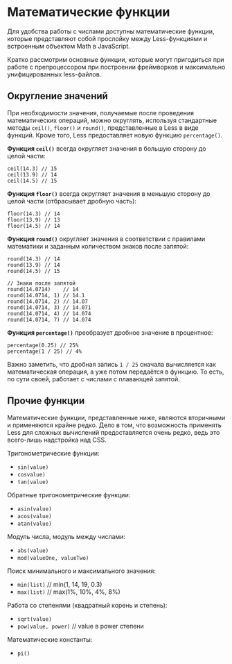 # Математические функции

Для удобства работы с числами доступны математические функции, которые представляют собой прослойку между Less-функциями и встроенным объектом Math в JavaScript.

Кратко рассмотрим основные функции, которые могут пригодиться при работе с препроцессором при построении фреймворков и максимально унифицированных less-файлов.

## Округление значений

При необходимости значения, получаемые после проведения математических операций, можно округлять, используя стандартные методы `ceil()`, `floor()` и `round()`, представленные в Less в виде функций. Кроме того, Less предоставляет новую функцию `percentage()`.

**Функция `ceil()`** всегда округляет значения в большую сторону до целой части:

```less
ceil(14.3) // 15
ceil(13.9) // 14
ceil(14.5) // 15
```

**Функция `floor()`** всегда округляет значения в меньшую сторону до целой части (отбрасывает дробную часть):

```less
floor(14.3) // 14
floor(13.9) // 13
floor(14.5) // 14
```

**Функция `round()`** округляет значения в соответствии с правилами математики и заданным количеством знаков после запятой:

```less
round(14.3) // 14
round(13.9) // 14
round(14.5) // 15

// Знаки после запятой
round(14.0714)    // 14
round(14.0714, 1) // 14.1
round(14.0714, 2) // 14.07
round(14.0714, 3) // 14.071
round(14.0714, 4) // 14.074
round(14.0714, 7) // 14.074
```

**Функция `percentage()`** преобразует дробное значение в процентное:

```less
percentage(0.25) // 25%
percentage(1 / 25) // 4%
```

Важно заметить, что дробная запись `1 / 25` сначала вычисляется как математическая операция, а уже потом передаётся в функцию. То есть, по сути своей, работает с числами с плавающей запятой.

## Прочие функции

Математические функции, представленные ниже, являются вторичными и применяются крайне редко. Дело в том, что возможность применять Less для сложных вычислений предоставляется очень редко, ведь это всего-лишь надстройка над CSS.

Тригонометрические функции:

- `sin(value)`
- `cosvalue)`
- `tan(value)`

Обратные тригонометрические функции:

- `asin(value)`
- `acos(value)`
- `atan(value)`

Модуль числа, модуль между числами:

- `abs(value)`
- `mod(valueOne, valueTwo)`

Поиск минимального и максимального значения:

- `min(list)` // min(1, 14, 19, 0.3)
- `max(list)` // max(1%, 10%, 4%, 8%)

Работа со степенями (квадратный корень и степень):

- `sqrt(value)`
- `pow(value, power)` // value в power степени

Математические константы:

- `pi()`

